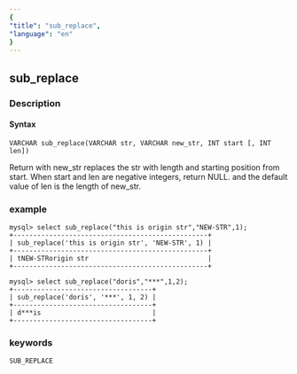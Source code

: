 ```yaml
---
{
"title": "sub_replace",
"language": "en"
}
---
```


<!--
Licensed to the Apache Software Foundation (ASF) under one
or more contributor license agreements.  See the NOTICE file
distributed with this work for additional information
regarding copyright ownership.  The ASF licenses this file
to you under the Apache License, Version 2.0 (the
"License"); you may not use this file except in compliance
with the License.  You may obtain a copy of the License at
  http://www.apache.org/licenses/LICENSE-2.0
Unless required by applicable law or agreed to in writing,
software distributed under the License is distributed on an
"AS IS" BASIS, WITHOUT WARRANTIES OR CONDITIONS OF ANY
KIND, either express or implied.  See the License for the
specific language governing permissions and limitations
under the License.
-->

## sub_replace
### Description
#### Syntax

`VARCHAR sub_replace(VARCHAR str, VARCHAR new_str, INT start [, INT len])`

Return with new_str replaces the str with length and starting position from start.
When start and len are negative integers, return NULL.
and the default value of len is the length of new_str.

### example

```
mysql> select sub_replace("this is origin str","NEW-STR",1);
+-------------------------------------------------+
| sub_replace('this is origin str', 'NEW-STR', 1) |
+-------------------------------------------------+
| tNEW-STRorigin str                              |
+-------------------------------------------------+

mysql> select sub_replace("doris","***",1,2);
+-----------------------------------+
| sub_replace('doris', '***', 1, 2) |
+-----------------------------------+
| d***is                            |
+-----------------------------------+
```
### keywords
    SUB_REPLACE
